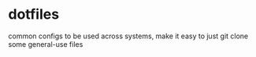 # dotfiles
common configs to be used across systems, make it easy to just git clone some general-use files
